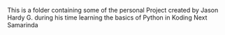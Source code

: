 This is a folder containing some of the personal Project created by Jason Hardy G. during his time learning the basics of Python in Koding Next Samarinda